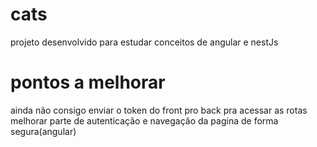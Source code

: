# cats
 projeto desenvolvido para estudar conceitos de angular e nestJs
# pontos a melhorar
 ainda não consigo enviar o token do front pro back pra acessar as rotas
 melhorar parte de autenticação e navegação da pagina de forma segura(angular)
